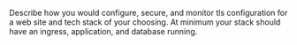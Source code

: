 Describe how you would configure, secure, and monitor tls configuration for a web site and tech stack of your choosing. At minimum your stack should have an ingress, application, and database running.
